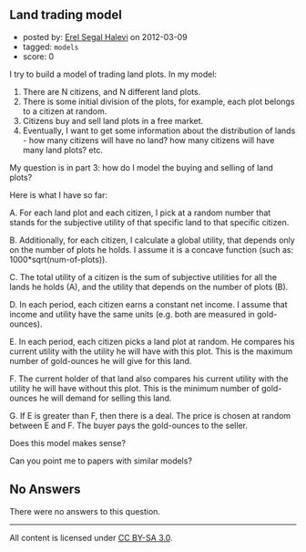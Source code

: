 ## Land trading model

- posted by: [Erel Segal Halevi](https://stackexchange.com/users/-1/732-erel-segal-halevi) on 2012-03-09
- tagged: `models`
- score: 0

I try to build a model of trading land plots. In my model:

 1. There are N citizens, and N different land plots.
 2. There is some initial division of the plots, for example, each plot belongs to a citizen at random.
 3. Citizens buy and sell land plots in a free market.
 4.  Eventually, I want to get some information about the distribution of lands - how many citizens will have no land? how many citizens will have many land plots? etc.

My question is in part 3: how do I model the buying and selling of land plots? 

Here is what I have so far:

 A. For each land plot and each citizen, I pick at a random number that stands for the subjective utility of that specific land to that specific citizen.

 B. Additionally, for each citizen, I calculate a global utility, that depends only on the number of plots he holds. I assume it is a concave function (such as: 1000*sqrt(num-of-plots)).

 C. The total utility of a citizen is the sum of subjective utilities for all the lands he holds (A), and the utility that depends on the number of plots (B).

 D. In each period, each citizen earns a constant net income. I assume that income and utility have the same units (e.g. both are measured in gold-ounces).

 E. In each period, each citizen picks a land plot at random. He compares his current utility with the utility he will have with this plot. This is the maximum number of gold-ounces he will give for this land.

 F. The current holder of that land also compares his current utility with the utility he will have without this plot. This is the minimum number of gold-ounces he will demand for selling this land.

 G. If E is greater than F, then there is a deal. The price is chosen at random between E and F. The buyer pays the gold-ounces to the seller.

Does this model makes sense?

Can you point me to papers with similar models?

## No Answers

There were no answers to this question.


---

All content is licensed under [CC BY-SA 3.0](https://creativecommons.org/licenses/by-sa/3.0/).
